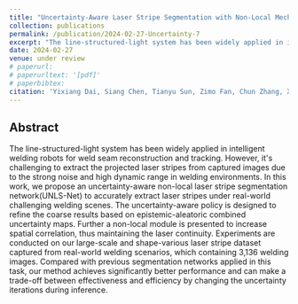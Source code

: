 ```yaml
---
title: "Uncertainty-Aware Laser Stripe Segmentation with Non-Local Mechanisms for Welding Robots"
collection: publications
permalink: /publication/2024-02-27-Uncertainty-7
excerpt: "The line-structured-light system has been widely applied in intelligent welding robots for weld seam reconstruction and tracking. However, it's challenging to extract the projected laser stripes from captured images due to the strong noise and high dynamic range in welding environments. ..."
date: 2024-02-27
venue: under review
# paperurl: 
# paperurltext: '[pdf]'
# paperbibtex: 
citation: 'Yixiang Dai, Siang Chen, Tianyu Sun, Zimo Fan, Chun Zhang, Xiaobing Feng, Guijin Wang'
---
```

## Abstract

The line-structured-light system has been widely applied in intelligent welding robots for weld seam reconstruction and tracking. However, it's challenging to extract the projected laser stripes from captured images due to the strong noise and high dynamic range in welding environments. In this work, we propose an uncertainty-aware non-local laser stripe segmentation network(UNLS-Net) to accurately extract laser stripes under real-world challenging welding scenes. The uncertainty-aware policy is designed to refine the coarse results based on epistemic-aleatoric combined uncertainty maps. Further a non-local module is presented to increase spatial correlation, thus maintaining the laser continuity. Experiments are conducted on our large-scale and shape-various laser stripe dataset captured from real-world welding scenarios, which containing 3,136 welding images. Compared with previous segmentation networks applied in this task, our method achieves significantly better performance and can make a trade-off between effectiveness and efficiency by changing the uncertainty iterations during inference.
